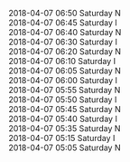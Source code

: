 2018-04-07 06:50 Saturday  N  
2018-04-07 06:45 Saturday  I  
2018-04-07 06:40 Saturday  N  
2018-04-07 06:30 Saturday  I  
2018-04-07 06:20 Saturday  N  
2018-04-07 06:10 Saturday  I  
2018-04-07 06:05 Saturday  N  
2018-04-07 06:00 Saturday  I  
2018-04-07 05:55 Saturday  N  
2018-04-07 05:50 Saturday  I  
2018-04-07 05:45 Saturday  N  
2018-04-07 05:40 Saturday  I  
2018-04-07 05:35 Saturday  N  
2018-04-07 05:15 Saturday  I  
2018-04-07 05:05 Saturday  N  
